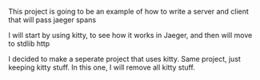 This project is going to be an example of how to write a server and client that will pass jaeger spans

I will start by using kitty, to see how it works in Jaeger, and then will move to stdlib http

I decided to make a seperate project that uses kitty. 
Same project, just keeping kitty stuff. 
In this one, I will remove all kitty stuff.



